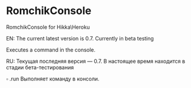 # RomchikConsole
RomchikConsole for Hikka\Heroku

EN: The current latest version is 0.7.
Currently in beta testing

Executes a command in the console.

RU: Текущая последняя версия — 0.7.
В настоящее время находится в стадии бета-тестирования

▫️ .run Выполняет команду в консоли.

